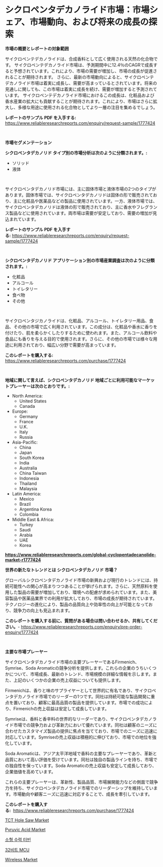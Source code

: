 <p><h1>シクロペンタデカノライド市場：市場シェア、市場動向、および将来の成長の探索</h1></p><p><strong>市場の概要とレポートの対象範囲</strong></p>
<p><p>サイクロペンテデカノライドは、合成香料として広く使用される天然の化合物です。 サイクロペンテデカノライド市場は、予測期間中に12.4％のCAGRで成長すると予想されています。これにより、市場の需要が増加し、市場の成長が促進されることが期待されます。 さらに、最新の市場動向によると、サイクロペンテデカノライド市場は着実に成長し、需要が高まっているとされています。将来の見通しに関しても、この市場は着実に成長を続け、需要が増加すると予測されています。 サイクロペンテデカノライド市場におけるこの成長は、化粧品および香水産業の拡大にも貢献することが期待されます。これにより、市場はさらに拡大し、多様な用途に使用される化合物としてより一層の注目を集めるでしょう。</p></p>
<p><strong>レポートのサンプル PDF を入手する:</strong> <a href="https://www.reliableresearchreports.com/enquiry/request-sample/1777424">https://www.reliableresearchreports.com/enquiry/request-sample/1777424</a></p>
<p>&nbsp;</p>
<p><strong>市場セグメンテーション</strong></p>
<p><strong>シクロペンタデカノリド タイプ別の市場分析は次のように分類されます。:</strong></p>
<p><ul><li>ソリッド</li><li>液体</li></ul></p>
<p>&nbsp;</p>
<p><p>サイクロペンタデカノリド市場には、主に固体市場と液体市場の2つのタイプがあります。固体市場では、サイクロペンタデカノリドは固体の形で販売されており、主に化粧品や医薬品などの製品に使用されています。一方、液体市場では、サイクロペンタデカノリドは液体の形で販売されており、主に香水やフレグランス製品などに使用されています。両市場は需要が安定しており、需要の増加が見込まれています。</p></p>
<p><strong>レポートのサンプル PDF を入手する:</strong>&nbsp;<a href="https://www.reliableresearchreports.com/enquiry/request-sample/1777424">https://www.reliableresearchreports.com/enquiry/request-sample/1777424</a></p>
<p>&nbsp;</p>
<p><strong> シクロペンタデカノリド アプリケーション別の市場産業調査は次のように分類されます。:</strong></p>
<p><ul><li>化粧品</li><li>アルコール</li><li>トイレタリー</li><li>食べ物</li><li>その他</li></ul></p>
<p>&nbsp;</p>
<p><p>サイクロペンタジカノライドは、化粧品、アルコール、トイレタリー用品、食品、その他の市場で広く利用されています。この成分は、化粧品や香水に香りを付けたり、肌を柔らかくしたりするために使われます。また、アルコール飲料や食品にも香りを与える目的で使用されます。さらに、その他の市場では様々な用途に利用されており、幅広い分野で需要が高まっています。</p></p>
<p><strong>このレポートを購入する:</strong>&nbsp; <a href="https://www.reliableresearchreports.com/purchase/1777424">https://www.reliableresearchreports.com/purchase/1777424</a></p>
<p>&nbsp;</p>
<p><strong>地域に関して言えば、シクロペンタデカノリド 地域ごとに利用可能なマーケットプレーヤーは次のとおりです。:</strong></p>
<p><ul>
    <li>
        North America:
        <ul>
            <li>United States</li>
            <li>Canada</li>
        </ul>
    </li>
    <li>
        Europe:
        <ul>
            <li>Germany</li>
            <li>France</li>
            <li>U.K.</li>
            <li>Italy</li>
            <li>Russia</li>
        </ul>
    </li>
    <li>
        Asia-Pacific:
        <ul>
            <li>China</li>
            <li>Japan</li>
            <li>South Korea</li>
            <li>India</li>
            <li>Australia</li>
            <li>China Taiwan</li>
            <li>Indonesia</li>
            <li>Thailand</li>
            <li>Malaysia</li>
        </ul>
    </li>
    <li>
        Latin America:
        <ul>
            <li>Mexico</li>
            <li>Brazil</li>
            <li>Argentina Korea</li>
            <li>Colombia</li>
        </ul>
    </li>
    <li>
        Middle East & Africa:
        <ul>
            <li>Turkey</li>
            <li>Saudi</li>
            <li>Arabia</li>
            <li>UAE</li>
            <li>Korea</li>
        </ul>
    </li>
    </ul></p>
<p><strong><a href="https://www.reliableresearchreports.com/global-cyclopentadecanolide-market-r1777424">https://www.reliableresearchreports.com/global-cyclopentadecanolide-market-r1777424</a></strong>&nbsp;</p>
<p><strong>世界の新たなトレンドとは シクロペンタデカノリド 市場？</strong></p>
<p><p>グローバルシクロペンタデカノライド市場の新興および現行のトレンドには、持続可能性への関心が高まりつつあることが挙げられます。さらに、天然原料を使用した製品の需要が増加しており、環境への配慮が求められています。また、美容製品や医薬品業界での利用が拡大しており、市場の成長が期待されています。テクノロジーの進化により、製品の品質向上や効率性の向上が可能となっており、競争力の向上も見込まれます。</p></p>
<p><strong>このレポートを購入する前に、質問がある場合は問い合わせるか、共有してください。</strong>- <a href="https://www.reliableresearchreports.com/enquiry/pre-order-enquiry/1777424">https://www.reliableresearchreports.com/enquiry/pre-order-enquiry/1777424</a></p>
<p>&nbsp;</p>
<p><strong>主要な市場プレーヤー</strong></p>
<p><p>サイクロペンタデカノライド市場の主要プレーヤーであるFirmenich、Symrise、Soda Aromaticの競争分析を提供します。これらの企業のうちいくつかについて、市場成長、最新のトレンド、市場規模の詳細な情報を示します。また、上記のいくつかの企業の売上収益についても提供します。</p><p>Firmenichは、香りと味のサプライヤーとして世界的に有名であり、サイクロペンタデカノライド市場でのリーダーの1つです。同社は持続可能な製品開発に重点を置いており、顧客に最高品質の製品を提供しています。市場での成功により、Firmenichの売上収益は安定して成長しています。</p><p>Symriseは、香料と香辛料の世界的なリーダーであり、サイクロペンタデカノライド市場での競争力および革新力において優れています。同社は顧客のニーズに合わせたカスタマイズ製品の提供に焦点を当てており、市場でのニーズに迅速に対応しています。Symriseの売上収益は積極的に伸びており、市場での地位を強化しています。</p><p>Soda Aromaticは、アジア太平洋地域で香料の主要なプレーヤーであり、革新と品質において高い評価を受けています。同社は独自の製品ラインを持ち、市場での独自性を保っています。Soda Aromaticの売上収益も安定して成長しており、企業価値を高めています。</p><p>これらの主要プレーヤーは、革新性、製品品質、市場展開能力などの側面で競争力を持ち、サイクロペンタデカノライド市場でのリーダーシップを維持しています。市場動向や顧客ニーズに迅速に対応することで、成長を牽引しています。</p></p>
<p><strong>このレポートを購入する:</strong>&nbsp;&nbsp;<a href="https://www.reliableresearchreports.com/purchase/1777424">https://www.reliableresearchreports.com/purchase/1777424</a></p>
<p><p><a href="https://view.publitas.com/reportprime-1/tct-hole-saw-market-focuses-on-market-share-size-and-projected-forecast-till-2031/">TCT Hole Saw Market</a></p><p><a href="https://issuu.com/reportprime-2/docs/pyruvic-acid-market-size-2030.pptx">Pyruvic Acid Market</a></p><p><a href="https://github.com/Howaoole34545/Market-Research-Report-List-1/blob/main/223228923599.md">소형 수력 터빈</a></p><p><a href="https://github.com/JackieFauhey9089475/Market-Research-Report-List-1/blob/main/144066823600.md">32비트 MCU</a></p><p><a href="https://github.com/julyju69/Market-Research-Report-List-2/blob/main/wireless-market.md">Wireless Market</a></p></p>